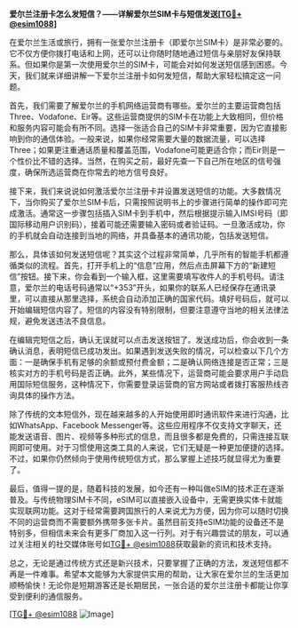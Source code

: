 **爱尔兰注册卡怎么发短信？——详解爱尔兰SIM卡与短信发送[[TG💪+ @esim1088](https://t.me/s/esim1088)]**

在爱尔兰生活或旅行，拥有一张爱尔兰注册卡（即爱尔兰SIM卡）是非常必要的。它不仅方便你拨打电话和上网，还可以让你随时随地通过短信与亲朋好友保持联系。但如果你是第一次使用爱尔兰的SIM卡，可能会对如何发送短信感到困惑。今天，我们就来详细讲解一下爱尔兰注册卡如何发短信，帮助大家轻松搞定这一问题。

首先，我们需要了解爱尔兰的手机网络运营商有哪些。爱尔兰的主要运营商包括Three、Vodafone、Eir等。这些运营商提供的SIM卡在功能上大致相同，但价格和服务内容可能会有所不同。选择一张适合自己的SIM卡非常重要，因为它直接影响到你的通信体验。一般来说，如果你经常需要大量的数据流量，可以选择Three；如果更注重通话质量和覆盖范围，Vodafone可能更适合你；而Eir则是一个性价比不错的选择。当然，在购买之前，最好先查一下自己所在地区的信号强度，确保所选运营商在你常去的地方信号良好。

接下来，我们来说说如何激活爱尔兰注册卡并设置发送短信的功能。大多数情况下，当你购买了爱尔兰SIM卡后，只需按照说明书上的步骤进行简单的操作即可完成激活。通常这一步骤包括插入SIM卡到手机中，然后根据提示输入IMSI号码（即国际移动用户识别码），接着可能还需要输入密码或者验证码。一旦激活成功，你的手机就会自动连接到当地的网络，并具备基本的通讯功能，包括发送短信。

那么，具体该如何发送短信呢？其实这个过程非常简单，几乎所有的智能手机都遵循类似的流程。首先，打开手机上的“信息”应用，然后点击屏幕下方的“新建短信”按钮。接下来，你会看到一个输入框，这里需要填写收件人的手机号码。请注意，爱尔兰的电话号码通常以“+353”开头，如果你的联系人已经保存在通讯录里，可以直接从那里选择，系统会自动添加正确的国家代码。填好号码后，就可以开始编辑短信内容了。短信的内容没有特别限制，但要注意遵守当地的相关法律法规，避免发送违法不良信息。

在编辑完短信之后，确认无误就可以点击发送按钮了。发送成功后，你会收到一条确认消息，表明短信已成功发出。如果遇到发送失败的情况，可以检查以下几个方面：一是确保手机有足够的余额或预付费金额；二是确认网络连接是否正常；三是核实对方的手机号码是否正确。此外，某些情况下，运营商可能会要求用户手动启用国际短信服务，这种情况下，你需要登录运营商的官方网站或者拨打客服热线咨询具体的操作方法。

除了传统的文本短信外，现在越来越多的人开始使用即时通讯软件来进行沟通，比如WhatsApp、Facebook Messenger等。这些应用程序不仅支持文字聊天，还能发送语音、图片、视频等多种形式的信息，而且很多都是免费的，只需连接互联网即可使用。对于习惯使用这类工具的人来说，它们无疑是一种更加便捷的选择。不过，如果你仍然倾向于使用传统短信方式，那么掌握上述技巧就显得尤为重要了。

最后，值得一提的是，随着科技的发展，如今还有一种叫做eSIM的技术正在逐渐普及。与传统物理SIM卡不同，eSIM可以直接嵌入设备中，无需更换实体卡就能实现联网功能。这对于经常需要跨国旅行的人来说尤为方便，因为你可以随时切换不同的运营商而不需要额外携带多张卡片。虽然目前支持eSIM功能的设备还不是特别多，但相信未来会有更多厂商加入这一行列。对于有兴趣尝试的朋友，可以通过关注相关的社交媒体账号如[TG💪+ @esim1088](https://t.me/s/esim1088)获取最新的资讯和技术支持。

总之，无论是通过传统方式还是新兴技术，只要掌握了正确的方法，发送短信都不再是一件难事。希望本文能够为大家提供实用的帮助，让大家在爱尔兰的生活更加顺畅愉快！无论你是短期游客还是长期居民，一张合适的爱尔兰注册卡都能让你享受到便利的通信服务。

[[TG💪+ @esim1088](https://t.me/s/esim1088) ![Image](https://i.postimg.cc/4NQfJmqS/Snipaste-2025-05-13-00-14-12.png)]